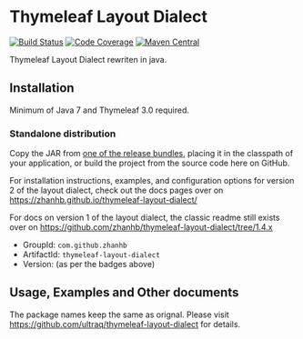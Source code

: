 
Thymeleaf Layout Dialect
========================

[![Build Status](https://travis-ci.com/zhanhb/thymeleaf-layout-dialect.svg)](https://travis-ci.com/zhanhb/thymeleaf-layout-dialect)
[![Code Coverage](https://img.shields.io/codecov/c/github/zhanhb/thymeleaf-layout-dialect.svg?maxAge=3600)](https://codecov.io/gh/zhanhb/thymeleaf-layout-dialect/branch/main)
[![Maven Central](https://img.shields.io/maven-central/v/com.github.zhanhb/thymeleaf-layout-dialect.svg?maxAge=3600)](https://search.maven.org/#search|ga|1|g%3A%22com.github.zhanhb%22%20AND%20a%3A%22thymeleaf-layout-dialect%22)

Thymeleaf Layout Dialect rewriten in java.

Installation
------------

Minimum of Java 7 and Thymeleaf 3.0 required.

### Standalone distribution
Copy the JAR from [one of the release bundles](https://github.com/zhanhb/thymeleaf-layout-dialect/releases),
placing it in the classpath of your application, or build the project from the
source code here on GitHub.

For installation instructions, examples, and configuration options for version 2
of the layout dialect, check out the docs pages over on https://zhanhb.github.io/thymeleaf-layout-dialect/

For docs on version 1 of the layout dialect, the classic readme still exists
over on https://github.com/zhanhb/thymeleaf-layout-dialect/tree/1.4.x

 - GroupId: `com.github.zhanhb`
 - ArtifactId: `thymeleaf-layout-dialect`
 - Version: (as per the badges above)


Usage, Examples and Other documents
-----
The package names keep the same as orignal.
Please visit https://github.com/ultraq/thymeleaf-layout-dialect for details.
